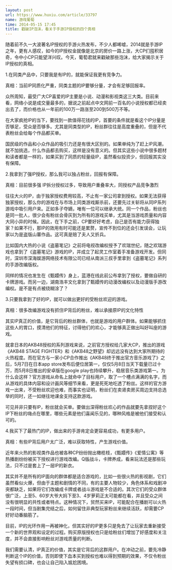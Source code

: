 ```yaml
---
layout: post
url: https://www.huxiu.com/article/33797
name: 游戏葡萄
time: 2014-05-15 17:45
title: 戳破IP泡沫，看关于手游IP授权的四个真相
---
```

随着前不久一大波著名IP授权的手游火热发布，不少人都唏嘘，2014就是手游IP之年，更有人感叹，如今的IP授权金就像是北京的房价一路上涨，大CP们囤积居奇，令中小CP只能望洋兴叹。今天，葡萄君就来戳破那些泡沫，给大家揭示关于IP授权的真相。

1.在同类产品中，只要我是有IP的，就能保证我更有竞争力。

真相：当前IP同质化严重，同类主题的IP要够分量，才会有足够回报率。

众所周知，最受广大CP喜爱的IP主要是小说、动漫和影视类这三大类。目前来看，网络小说是成交量最多的，据说之前起点中文网前一百名的小说授权都已经卖出去了，而价格也从一年前的100万一路涨至200到500万不等。

在大家疯抢IP的当下，要找到一款值得花钱的IP，首要的条件就是看这个IP分量是否够足，受众是否够多。尤其是同类型的IP，粉丝群往往是高度重叠的，但是不代表粉丝会给每个作品都买单。

国民级的作品和小众作品的吸引力还是有很大区别的。如果单纯为了赶上IP风潮，就不加挑选，什么作品都去购买，这样是没有意义的。但其实这些小说中很多题材和读者都是一样的，如果买到了同质的轻量级IP，虽然看似投资少，但回报其实没有保障。

2.我拿到了强IP授权，那么我可以独占粉丝，回报有保障。

真相：目前很多强 IP拆分授权过多，导致用户重叠率大，同授权产品竞争激烈

往往大火的IP，由于独家授权费用较高，不止有一家公司拿到授权。如果无法获得独家授权，那么你的游戏在与市场上同类游戏厮杀前，还要先过关斩将从同IP系列游戏中吸引用户来。正如多子夺嫡，唯有一位可以继承大统。同一个作品，粉丝也是同一批人，很少会有粉丝会骨灰到为所有的游戏买单，尤其是当游戏质量和内容大同小异的时候。因此，在下手之前，CP要好好考虑，自己是否有能力获得独家？如果不行，那IP的效用有时可能还是累赘，宣传不到位的还会引发误会，让玩家以为是盗版山寨作品。这可真是赔了夫人又折兵。

比如国内大热的小说《盗墓笔记》之前将电视改编权授予了欢瑞世纪，随之欢瑞游戏也拿到了《盗墓笔记》游戏的IP，并成立了起灵工作室着手准备游戏开发。但同时，深圳市深海娱游网络技术有限公司已经从南派三叔手里拿到《盗墓笔记》系列的手游改编版权。

同样的情况也发生在《甄嬛传》身上，蓝港在线此前公布拿到了授权，要做自研的卡牌游戏。而另一边，湖南浩丰文化拿到了甄嬛传的动漫改编权以及动漫版手游改编权。是不是有点被绕糊涂了？

3.只要我拿到了好的IP，就可以做出更好的受粉丝欢迎的游戏。

真相：很多改编游戏没有抓住IP背后的粉丝，难以承接原IP的文化特性

其实IP真正的价值，是它背后的粉丝群体，也就是游戏的用户群体。如果能够抓住这些人的胃口，摸清他们的特征，讨得他们的欢心，才能够真正做出叫好叫座的游戏。

就拿日本的AKB48授权的系列游戏来说，之前官方授权给几家大CP，推出的游戏《AKB48 STAGE FIGHTER》和《AKB48之野望》却远远没有达到大家所期待的火热程度。而在官方与一家小CP合作推出《AKB48终于推出官方音乐游戏了》之后，5月7日在日本app store发布后便位居第一，仅仅5月8日当天下载量已过十万，而5月8日推出的安卓版在google play也持续攀升，稳居音乐类游戏第一。为什么会这样？官方游戏从命名上就命中了目标用户，取了一个槽点满满的名字，而从游戏的具体内容和设计画风等细节来看，更是死死地吃透了粉丝。这样的官方游戏一出来，不受粉丝欢迎也难，而事实也证明，粉丝们在卖肾卖房买周边支持总选举的同时，还一如继往地课金支持这款游戏。

可见并非只要有IP，粉丝就会买单。要做出深得粉丝欢心的作品就要先拿捏好这个IP下粉丝的嗨点在哪里，哪些元素是他们喜闻乐见的，哪种风格是被他们接受和认可的。

4.我买下了最热门的IP，做出来的手游肯定会更容易成功，有更多用户。

真相：有些IP背后用户太广泛，难以获取特性，产生游戏价值。

近年来火热的影视类作品也被各种CP纷纷抛出橄榄枝，《甄嬛传》《爱情公寓》等热播剧纷纷被买下授权进行游戏改编。Q版战斗，卡牌养成，看来玩法还是那些玩法，只不过是套上了一层IP的新衣。

其实并不是所有的IP面向的群体都是适合游戏的，比如一些很火热的影视剧，它们虽然看似火爆，但由于主题和剧情的不同，有的主要人物较少，角色体系和戏剧冲突都缺乏，如果将它们改编成卡牌或者战斗游戏是不合适的。其次它们的受众群体很广泛，上至5、60岁大爷大妈下至3、4岁萝莉正太可能都在看，并且受众之间没有很明显的共性或者特点。这种情况下，贸然买来IP，可能配合在播剧可以火热一段时间，但当剧集完结之后，如何留住非典型玩家粉丝来继续活跃，却需要CP好好动番脑筋了。

目前，IP的光环作用一再被神化，但其实好的IP更多只是免去了让玩家去重新接受一个新的世界观和设定的过程。购买原版授权也只是给粉丝们增加了好感度和关注度，并不会直接影响粉丝对游戏质量的判断。

我们需要认清，IP真正的价值，其实是它背后的这群用户。在冲动之前，要先冷静判断这个IP的价值，否则即使下血本买到授权也难以得到预期的效果，不仅令粉丝失望有损口碑，也会让自己陷入尴尬困境。

